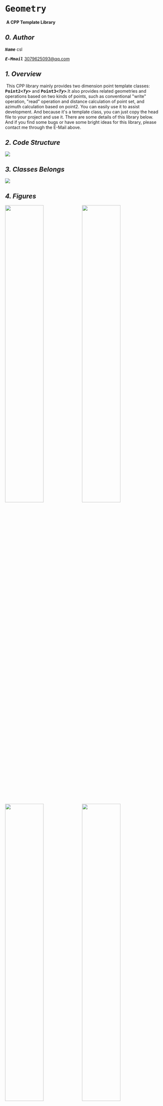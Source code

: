 # <kbd>__Geometry__</kbd> 

​                                            __A CPP Template Library__

## ***0. Author***

<kbd>___Name___</kbd> csl  

<kbd>___E-Mmail___</kbd> 3079625093@qq.com

## ***1. Overview***

​	This CPP library mainly provides two dimension point template classes: <kbd>__Point2<_Ty>___</kbd> and <kbd>__Point3<_Ty>___</kbd>.It also provides related geometries and operations based on two kinds of points, such as conventional "write" operation, "read" operation and distance calculation of point set, and azimuth calculation based on point2. You can easily use it to assist development. And because it's a template class, you can just copy the head file to your project and use it. 
​	There are some details of this library below. And if you find some bugs or have some bright ideas for this library, please contact me through the E-Mail above.

## ***2. Code Structure***

<img src="./imgs/struct.png">

## ***3. Classes Belongs***

<img src="./imgs/belongs.png">

## ***4. Figures***

<img src="./imgs/point.png" width="50%"><img src="./imgs/line.png" width="50%">

<img src="./imgs/linestring.png" width="50%"><img src="./imgs/rectangle.png" width="50%">

<img src="./imgs/polygon.png" width="50%"><img src="./imgs/triangle.png" width="50%">

## ***5. Using example***

### <kbd>__Point2<_Ty>___</kbd>

```cpp
void foo_point2()
{
    PointSet2f ps;
    ps.push_back({0.6, 0.4});
    ps.push_back({1.9, 2.7});
    ps.push_back({0.6, 0.4});
    ps.push_back({1.9, 2.7});
    try
    {
        // distance between tow points
        std::cout << distance(ps.front(), ps.back()) << std::endl;
        // write and read point data
        // way one.
        // default write mode : std::ios::out | std::ios::binary
        ps.write("../output/point2.bin");
        ps.clear();
        // default read mode : std::ios::in | std::ios::binary
        ps.read("../output/point2.bin");
        // way two.
        // write mode : std::ios::out
        ps.write("../output/point2.txt", std::ios::out);
        ps.clear();
        // read mode : std::ios::in
        ps.read("../output/point2.txt", std::ios::in);
        // print points
        for (const auto &elem : ps)
        {
            std::cout << elem << std::endl;
        }
    }
    catch (const std::exception &e)
    {
        std::cerr << e.what() << '\n';
    }
    return;
}
/** output
 * 2.64197
 * [0.6, 0.4]
 * [1.9, 2.7]
 * [0.6, 0.4]
 * [1.9, 2.7]
 */
```

### <kbd>__Point3<_Ty>___</kbd>  

```cpp
void foo_point3()
{
    PointSet3f ps;
    ps.push_back({0.6, 0.4, 1.1});
    ps.push_back({1.9, 2.7, 2.3});
    ps.push_back({0.6, 0.4, 1.1});
    ps.push_back({1.9, 2.7, 2.3});
    try
    {
        // distance between tow points
        std::cout << distance(ps.front(), ps.back()) << std::endl;
        // write and read point data
        // way one.
        // default write mode : std::ios::out | std::ios::binary
        ps.write("../output/point3.bin");
        ps.clear();
        // default read mode : std::ios::in | std::ios::binary
        ps.read("../output/point3.bin");

        // way two.
        // write mode : std::ios::out
        ps.write("../output/point3.txt", std::ios::out);
        ps.clear();
        // read mode : std::ios::in
        ps.read("../output/point3.txt", std::ios::in);
        // print points
        for (const auto &elem : ps)
        {
            std::cout << elem << std::endl;
        }
    }
    catch (const std::exception &e)
    {
        std::cerr << e.what() << '\n';
    }
    return;
}
/** output
 * 2.90172
 * [0.6, 0.4, 1.1]
 * [1.9, 2.7, 2.3]
 * [0.6, 0.4, 3.5]
 * [1.9, 2.7, 4.6]
 */
```

### <kbd>__PointSet23<_Ty>___</kbd>  
```cpp
void foo_pointset23()
{
    PointSet2f ps;
    ps.push_back(Point2f(1, 2));
    ps.push_back(Point2f(2, 3));
    ps.write("../output/pointset.csv", std::ios::out);
    ps.clear();
    ps.read("../output/pointset.csv", std::ios::in);
    for (const auto &point : ps)
        std::cout << point << std::endl;
    return;
}
/** output
 * [1, 2]
 * [2, 3]
 */
```

### <kbd>__Point_cast<_Ty>___</kbd>  
```cpp
void foo_ponitCast_test()
{
    Point3f p(1, 2, 6);
    Point2f p2(2, 6);
    auto ary = static_cast<Point3f::ary_type>(p);
    auto ary2 = static_cast<Point2f::ary_type>(p2);

    std::cout << ary[0] << ',' << ary[1] << ',' << ary[2] << std::endl;
    std::cout << ary2[0] << ',' << ary2[1] << std::endl;

    std::cout << Point3f(ary) << std::endl;
    std::cout << Point2f(ary2) << std::endl;

    return;
}
/** output
 * 1,2,6
 * 2,6
 * [1, 2, 6]
 * [2, 6]
 */
```

### <kbd>__Triangle2<_Ty>___</kbd>  

```cpp
void foo_triangle2()
{
    ns_geo::Point2<double> points[3] = {
        Point2d(0, 0),
        Point2d(2, 2),
        Point2d(2, 0)};
    ns_geo::Triangle2d tri(points);
    std::cout << tri << std::endl;
    std::cout << "area : " << tri.area() << std::endl;
    std::cout << "perimeter : " << tri.perimeter() << std::endl;
    return;
}
/** output
 * {[0, 0], [2, 2], [2, 0]}
 * area : 2
 * perimeter : 6.82843
 */
```

### <kbd>__Triangle3<_Ty>___</kbd>  

```cpp
void foo_triangle3()
{
    ns_geo::Point3<double> points[3] = {
        Point3d(0, 0, 0),
        Point3d(2, 2, 2),
        Point3d(2, 0, 0)};
    ns_geo::Triangle3d tri(points);
    std::cout << tri << std::endl;
    std::cout << "area : " << tri.area() << std::endl;
    std::cout << "perimeter : " << tri.perimeter() << std::endl;
    return;
}
/** output
 * {[0, 0, 0], [2, 2, 2], [2, 0, 0]}
 * area : 2.82843
 * perimeter : 8.29253
 */
```

### <kbd>__Line2<_Ty>___</kbd>  

```cpp
void foo_line2()
{
    ns_geo::Line2d line(Point2d(0, 0), Point2d(2, 2));
    std::cout << line << std::endl;
    std::cout << "length : " << line.length() << std::endl;
    for (const auto &elem : line.points())
        std::cout << elem << std::endl;
    return;
}
/** output
 * {[0, 0], [2, 2]}
 * length : 2.82843
 * [0, 0]
 * [2, 2]
 */
```

### <kbd>__Line3<_Ty>___</kbd>  

```cpp
void foo_line3()
{
    ns_geo::Line3d line(Point3d(0, 0, 0), Point3d(2, 2, 2));
    std::cout << line << std::endl;
    std::cout << "length : " << line.length() << std::endl;
    for (const auto &elem : line.points())
        std::cout << elem << std::endl;
    return;
}
/** output
 * {[0, 0, 0], [2, 2, 2]}
 * length : 3.4641
 * [0, 0, 0]
 * [2, 2, 2]
 */
```

### <kbd>__Rectangle<_Ty>___</kbd>  

```cpp
void foo_rectangle()
{
    ns_geo::Rectangled rect(0, 4, 1, 0);
    std::cout << rect << std::endl;
    std::cout << "area : " << rect.area() << std::endl;
    std::cout << "peri : " << rect.perimeter() << std::endl;
    for (const auto &elem : rect.points())
        std::cout << elem << std::endl;
    return;
}
/** output
 * {[0, 4], [1, 0]}
 * area : 4
 * peri : 10
 * [0, 4]
 * [1, 0]
 */
```

### <kbd>__Polygon<_Ty>___</kbd>  

```cpp
void foo_polygon()
{
    Polygond polygon({Point2d(0, 0),
                      Point2d(0, 1),
                      Point2d(0.5, 2),
                      Point2d(1, 1),
                      Point2d(1, 0)});
    std::cout << polygon << std::endl;
    std::cout << "perimeter : " << polygon.perimeter() << std::endl;
    std::cout << "area : " << polygon.area() << std::endl;
    return;
}
/** output
  * {[0, 0], [0, 1], [0.5, 2], [1, 1], [1, 0]}
  * perimeter : 5.23607
  * area : 1.5
 */
```

### <kbd>__LineString23<_Ty>___</kbd>  

```cpp
void foo_lineString23()
{
    LineString3d ls({Point3d(0, 0, 9),
                     Point3d(0, 1, 9),
                     Point3d(1, 1, 9),
                     Point3d(1, 0, 9)});
    std::cout << ls << std::endl;
    std::cout << ls.length() << std::endl;
    LineString2d ls2({Point2d(0, 9),
                      Point2d(1, 9),
                      Point2d(1, 9),
                      Point2d(0, 9)});
    std::cout << ls2 << std::endl;
    std::cout << ls2.length() << std::endl;
    return;
}
/** output
 * {[0, 0, 9], [0, 1, 9], [1, 1, 9], [1, 0, 9]}
 * 3
 * {[0, 9], [1, 9], [1, 9], [0, 9]}
 * 2
 */
```

### <kbd>__RefPoint23<_Ty>___</kbd>  

```cpp
void foo_refpoint23()
{
    double ary1[3] = {1, 2, 3};
    RefPoint3d p1(0, RefPoint3d::ary_type{0, 0, 0});
    RefPoint3d p2(1, ary1);
    std::cout << distance(p1, p2) << std::endl;
    std::cout << p1 << std::endl;

    double ary2[2] = {2, 3};
    RefPoint2d p3(0, RefPoint2d::ary_type{0, 0});
    RefPoint2d p4(1, ary2);
    std::cout << distance(p3, p4) << std::endl;
    std::cout << p3 << std::endl;
}
/** output
 * 3.74166
 * {0: [0, 0, 0]}
 * 3.60555
 * {0: [0, 0]}
 */
```

### <kbd>__RefPointSet23<_Ty>___</kbd>  

```cpp
void foo_refpointset23()
{
    double ary2[2] = {2, 3};
    RefPointSet2d rps2;
    rps2.insert({0, RefPoint2d::ary_type{0, 0}});
    rps2.insert({1, ary2});
    rps2.insert({2, RefPoint2d::ary_type{0, 0}});
    rps2.insert({4, ary2});
    for (const auto &refp : rps2)
        std::cout << refp.second << std::endl;
    std::cout << rps2.size() << std::endl;

    RefPointSet3d rps3;
    rps3.insert({0, RefPoint3d::ary_type{0, 0, 0}});
    rps3.insert({1, RefPoint3d::ary_type{0, 1, 0}});
    rps3.insert({2, RefPoint3d::ary_type{0, 0, 1}});
    rps3.insert({3, RefPoint3d::ary_type{1, 0, 0}});
    for (const auto &refp : rps3)
        std::cout << refp.second << std::endl;
    std::cout << rps3.size() << std::endl;
}
/** output
 * {0: [0, 0]}
 * {2: [0, 0]}
 * {4: [2, 3]}
 * {1: [2, 3]}
 * 4
 * {4: [1, 0, 0]}
 * {2: [0, 0, 1]}
 * {1: [0, 1, 0]}
 * {0: [0, 0, 0]}
 * 4
 */
```

### <kbd>__RefLine23<_Ty>___</kbd>  
```cpp
void foo_refline2()
{
    double ary2[2] = {2, 3};
    RefPointSet2d rps;
    rps.insert({0, RefPoint2d::ary_type{0, 0}});
    rps.insert({1, ary2});
    rps.insert({2, RefPoint2d::ary_type{0, 0}});
    rps.insert({4, ary2});
    for (const auto &refp : ps)
        std::cout << refp.second << std::endl;
    
    auto refline = rps.createRefLine2(0, 1);
    std::cout << refline << std::endl;
    std::cout << refline.length() << std::endl;
}
/** output
 * {0: [0, 0]}
 * {2: [0, 0]}
 * {4: [2, 3]}
 * {1: [2, 3]}
 * {0: [0, 0], 1: [2, 3]}
 * 3.60555
 */

void foo_refline3()
{
    RefPointSet3d rps;
    rps.insert({0, RefPoint3d::ary_type{0, 0, 0}});
    rps.insert({1, RefPoint3d::ary_type{0, 1, 0}});
    rps.insert({2, RefPoint3d::ary_type{0, 0, 1}});
    rps.insert({3, RefPoint3d::ary_type{1, 0, 0}});
    for (const auto &refp : ps)
        std::cout << refp.second << std::endl;
    
    auto refline = rps.createRefLine3(0, 1);
    std::cout << refline << std::endl;
    std::cout << refline.length() << std::endl;
    auto ary = refline.points();
}
/** output
 * {0: [0, 0, 0]}
 * {2: [0, 0, 1]}
 * {4: [1, 0, 0]}
 * {1: [0, 1, 0]}
 * {0: [0, 0, 0], 1: [0, 1, 0]}
 * 1
 */
```


### <kbd>__RefRectangle<_Ty>___</kbd>  

```cpp
void foo_refrectangle()
{
    double ary2[2] = {2, 3};
    RefPointSet2d rps;
    rps.insert({0, RefPoint2d::ary_type{0, 0}});
    rps.insert({1, ary2});
    rps.insert({2, RefPoint2d::ary_type{0, 0}});
    rps.insert({4, ary2});
    for (const auto &refp : rps)
        std::cout << refp.second << std::endl;
    
    auto rect = rps.createRefRectangle(0, 1);
    std::cout << rect << std::endl;
    std::cout << rect.area() << std::endl;
    std::cout << rect.perimeter() << std::endl;
}
/** output
 * {0: [0, 0]}
 * {2: [0, 0]}
 * {4: [2, 3]}
 * {1: [2, 3]}
 * {0: [0, 0], 1: [2, 3]}
 * 6
 * 10
 */
```

### <kbd>__RefTriangle23<_Ty>___</kbd>  

```cpp
void foo_reftriangle2()
{
    double ary2[2] = {2, 3};
    RefPointSet2d rps;
    rps.insert({0, RefPoint2d::ary_type{0, 0}});
    rps.insert({1, ary2});
    rps.insert({2, RefPoint2d::ary_type{0, 0}});
    rps.insert({4, ary2});
    for (const auto &refp : rps)
        std::cout << refp.second << std::endl;
    auto tri = rps.createRefTriangle2(0, 1, 2);
    
    std::cout << tri << std::endl;
    std::cout << tri.perimeter() << std::endl;
    std::cout << tri.area() << std::endl;
}
/** output
 * {0: [0, 0]}
 * {2: [0, 2]}
 * {4: [3, 0]}
 * {1: [1, 0]}
 * {0: [0, 0], 1: [1, 0], 2: [0, 2]}
 * 5.23607
 * 1
 */

void foo_reftriangle3()
{
    RefPointSet3d rps;
    rps.insert({0, RefPoint3d::ary_type{0, 0, 0}});
    rps.insert({1, RefPoint3d::ary_type{0, 1, 0}});
    rps.insert({2, RefPoint3d::ary_type{0, 0, 1}});
    rps.insert({3, RefPoint3d::ary_type{1, 0, 0}});
    for (const auto &refp : rps)
        std::cout << refp.second << std::endl;
    
    auto tri = rps.createRefTriangle3(0, 1, 2);
    std::cout << tri << std::endl;
    std::cout << tri.area() << std::endl;
    std::cout << tri.perimeter() << std::endl;
}
/** output
 * {0: [0, 0, 0]}
 * {2: [0, 0, 1]}
 * {4: [1, 0, 0]}
 * {1: [0, 1, 0]}
 * {0: [0, 0, 0], 1: [0, 1, 0], 2: [0, 0, 1]}
 * 0.5
 * 3.41421
 */
```

### <kbd>__RefPolygon<_Ty>___</kbd>  

```cpp
void foo_refpolygon()
{
    RefPointSet2d rps;
    rps.insert({0, RefPoint2d::ary_type{0, 0}});
    rps.insert({1, RefPoint2d::ary_type{1, 0}});
    rps.insert({2, RefPoint2d::ary_type{1, 1}});
    rps.insert({4, RefPoint2d::ary_type{0, 1}});
    
    auto polygon = rps.createRefPolygon({0, 1, 2, 4});
    std::cout << polygon << std::endl;
    std::cout << "perimeter : " << polygon.perimeter() << std::endl;
}
/** output
 * {0: [0, 0], 1: [1, 0], 2: [1, 1], 4: [0, 1]}
 * perimeter : 4
 */
```

### <kbd>__RefLinestring23<_Ty>___</kbd>  

```cpp
void foo_reflinestring2()
{
    RefPointSet2d rps;
    rps.insert({0, RefPoint2d::ary_type{0, 0}});
    rps.insert({1, RefPoint2d::ary_type{1, 0}});
    rps.insert({2, RefPoint2d::ary_type{1, 1}});
    rps.insert({4, RefPoint2d::ary_type{0, 1}});
    
    auto ls = rps.createRefLineString2({0, 1, 2, 4});
    std::cout << ls << std::endl;
    std::cout << "length : " << ls.length() << std::endl;
}
/** output
 * {0: [0, 0], 1: [1, 0], 2: [1, 1], 4: [0, 1]}
 * length : 3
 */

void foo_reflinestring3()
{
    RefPointSet3d rps;
    rps.insert({0, RefPoint3d::ary_type{0, 0, 0}});
    rps.insert({1, RefPoint3d::ary_type{0, 1, 0}});
    rps.insert({2, RefPoint3d::ary_type{0, 0, 1}});
    rps.insert({3, RefPoint3d::ary_type{1, 0, 0}});
    
    auto ls = rps.createRefLineString3({0, 1, 2, 4});
    std::cout << ls << std::endl;
    std::cout << "length : " << ls.length() << std::endl;
}
 /** output
  * {0: [0, 0, 0], 1: [0, 1, 0], 2: [0, 0, 1], 4: [1, 0, 0]}
  * length : 3.82843
  */
```

### <kbd>__RefPointSet_WriteRead23<_Ty>___</kbd>  

```cpp
void foo_refpointset2_write()
{
    RefPointSet2d rps;
    rps.insert({0, RefPoint2d::ary_type{0, 0}});
    rps.insert({1, RefPoint2d::ary_type{1, 0}});
    rps.insert({2, RefPoint2d::ary_type{1, 1}});
    rps.insert({4, RefPoint2d::ary_type{0, 1}});
    
    rps.write("../output/refpointset2.bin");
    rps.clear();
    rps.read("../output/refpointset2.bin");
    for (const auto &[id, refp] : rps)
        std::cout << refp << std::endl;
}
/** output
 * {1: [1, 0]}
 * {4: [0, 1]}
 * {2: [1, 1]}
 * {0: [0, 0]}
 */
void foo_refpointset3_write()
{
    RefPointSet3d rps;
    rps.insert({0, RefPoint3d::ary_type{0, 0, 0}});
    rps.insert({1, RefPoint3d::ary_type{0, 1, 0}});
    rps.insert({2, RefPoint3d::ary_type{0, 0, 1}});
    rps.insert({3, RefPoint3d::ary_type{1, 0, 0}});
    
    rps.write("../output/refpointset3.bin");
    rps.clear();
    rps.read("../output/refpointset3.bin");
    for (const auto &[id, refp] : rps)
        std::cout << refp << std::endl;
}
/** output
 * {1: [0, 1, 0]}
 * {4: [1, 0, 0]}
 * {2: [0, 0, 1]}
 * {0: [0, 0, 0]}
 */
```

For other implementation details, please refer to the source code.